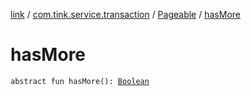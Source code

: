 [link](../../index.md) / [com.tink.service.transaction](../index.md) / [Pageable](index.md) / [hasMore](./has-more.md)

# hasMore

`abstract fun hasMore(): `[`Boolean`](https://kotlinlang.org/api/latest/jvm/stdlib/kotlin/-boolean/index.html)